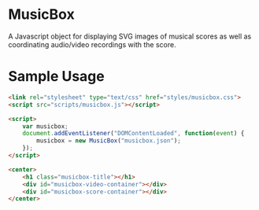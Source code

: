 MusicBox
========

A Javascript object for displaying SVG images of musical scores as well as
coordinating audio/video recordings with the score.


Sample Usage
============


```html
<link rel="stylesheet" type="text/css" href="styles/musicbox.css">
<script src="scripts/musicbox.js"></script>

<script>
	var musicbox;
	document.addEventListener("DOMContentLoaded", function(event) {
		musicbox = new MusicBox("musicbox.json");
	});
</script>

<center>
	<h1 class="musicbox-title"></h1>
	<div id="musicbox-video-container"></div>
	<div id="musicbox-score-container"></div>
</center>
```



